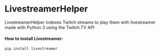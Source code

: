 # LivestreamerHelper
LivestreamerHelper indexes Twitch streams to play them with livestreamer made with Python 3 using the Twitch.TV API

#### How to install Livestreamer:
```
pip install livestreamer
```
